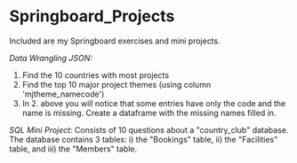 # Springboard_Projects

Included are my Springboard exercises and mini projects. 



*Data Wrangling JSON:*
1. Find the 10 countries with most projects
2. Find the top 10 major project themes (using column 'mjtheme_namecode')
3. In 2. above you will notice that some entries have only the code and the name is missing. Create a dataframe with the missing names filled in.

*SQL Mini Project:*
Consists of 10 questions about a "country_club" database. 
The database contains 3 tables:
    i) the "Bookings" table,
    ii) the "Facilities" table, and
    iii) the "Members" table.

